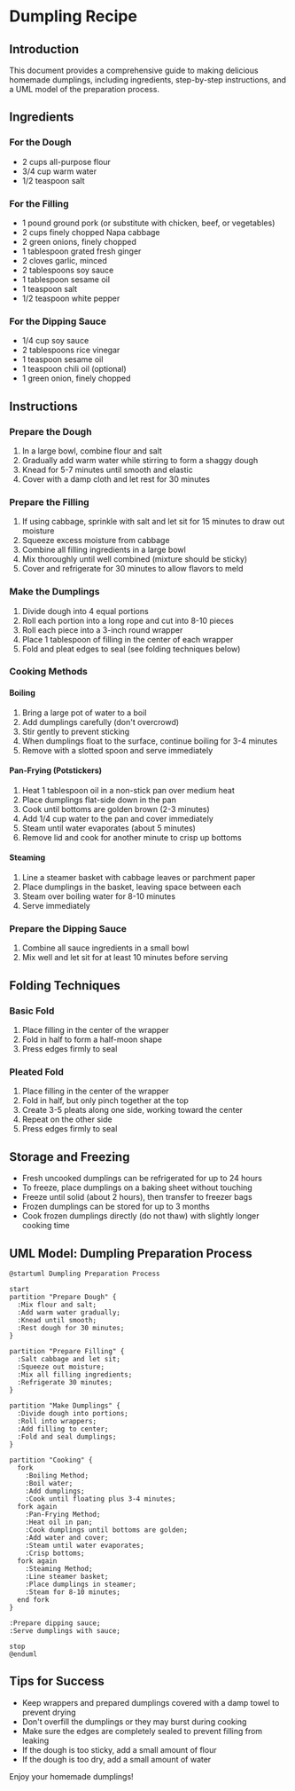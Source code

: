 # Dumpling Recipe

## Introduction
This document provides a comprehensive guide to making delicious homemade dumplings, including ingredients, step-by-step instructions, and a UML model of the preparation process.

## Ingredients

### For the Dough
- 2 cups all-purpose flour
- 3/4 cup warm water
- 1/2 teaspoon salt

### For the Filling
- 1 pound ground pork (or substitute with chicken, beef, or vegetables)
- 2 cups finely chopped Napa cabbage
- 2 green onions, finely chopped
- 1 tablespoon grated fresh ginger
- 2 cloves garlic, minced
- 2 tablespoons soy sauce
- 1 tablespoon sesame oil
- 1 teaspoon salt
- 1/2 teaspoon white pepper

### For the Dipping Sauce
- 1/4 cup soy sauce
- 2 tablespoons rice vinegar
- 1 teaspoon sesame oil
- 1 teaspoon chili oil (optional)
- 1 green onion, finely chopped

## Instructions

### Prepare the Dough
1. In a large bowl, combine flour and salt
2. Gradually add warm water while stirring to form a shaggy dough
3. Knead for 5-7 minutes until smooth and elastic
4. Cover with a damp cloth and let rest for 30 minutes

### Prepare the Filling
1. If using cabbage, sprinkle with salt and let sit for 15 minutes to draw out moisture
2. Squeeze excess moisture from cabbage
3. Combine all filling ingredients in a large bowl
4. Mix thoroughly until well combined (mixture should be sticky)
5. Cover and refrigerate for 30 minutes to allow flavors to meld

### Make the Dumplings
1. Divide dough into 4 equal portions
2. Roll each portion into a long rope and cut into 8-10 pieces
3. Roll each piece into a 3-inch round wrapper
4. Place 1 tablespoon of filling in the center of each wrapper
5. Fold and pleat edges to seal (see folding techniques below)

### Cooking Methods

#### Boiling
1. Bring a large pot of water to a boil
2. Add dumplings carefully (don't overcrowd)
3. Stir gently to prevent sticking
4. When dumplings float to the surface, continue boiling for 3-4 minutes
5. Remove with a slotted spoon and serve immediately

#### Pan-Frying (Potstickers)
1. Heat 1 tablespoon oil in a non-stick pan over medium heat
2. Place dumplings flat-side down in the pan
3. Cook until bottoms are golden brown (2-3 minutes)
4. Add 1/4 cup water to the pan and cover immediately
5. Steam until water evaporates (about 5 minutes)
6. Remove lid and cook for another minute to crisp up bottoms

#### Steaming
1. Line a steamer basket with cabbage leaves or parchment paper
2. Place dumplings in the basket, leaving space between each
3. Steam over boiling water for 8-10 minutes
4. Serve immediately

### Prepare the Dipping Sauce
1. Combine all sauce ingredients in a small bowl
2. Mix well and let sit for at least 10 minutes before serving

## Folding Techniques

### Basic Fold
1. Place filling in the center of the wrapper
2. Fold in half to form a half-moon shape
3. Press edges firmly to seal

### Pleated Fold
1. Place filling in the center of the wrapper
2. Fold in half, but only pinch together at the top
3. Create 3-5 pleats along one side, working toward the center
4. Repeat on the other side
5. Press edges firmly to seal

## Storage and Freezing
- Fresh uncooked dumplings can be refrigerated for up to 24 hours
- To freeze, place dumplings on a baking sheet without touching
- Freeze until solid (about 2 hours), then transfer to freezer bags
- Frozen dumplings can be stored for up to 3 months
- Cook frozen dumplings directly (do not thaw) with slightly longer cooking time

## UML Model: Dumpling Preparation Process

```
@startuml Dumpling Preparation Process

start
partition "Prepare Dough" {
  :Mix flour and salt;
  :Add warm water gradually;
  :Knead until smooth;
  :Rest dough for 30 minutes;
}

partition "Prepare Filling" {
  :Salt cabbage and let sit;
  :Squeeze out moisture;
  :Mix all filling ingredients;
  :Refrigerate 30 minutes;
}

partition "Make Dumplings" {
  :Divide dough into portions;
  :Roll into wrappers;
  :Add filling to center;
  :Fold and seal dumplings;
}

partition "Cooking" {
  fork
    :Boiling Method;
    :Boil water;
    :Add dumplings;
    :Cook until floating plus 3-4 minutes;
  fork again
    :Pan-Frying Method;
    :Heat oil in pan;
    :Cook dumplings until bottoms are golden;
    :Add water and cover;
    :Steam until water evaporates;
    :Crisp bottoms;
  fork again
    :Steaming Method;
    :Line steamer basket;
    :Place dumplings in steamer;
    :Steam for 8-10 minutes;
  end fork
}

:Prepare dipping sauce;
:Serve dumplings with sauce;

stop
@enduml
```

## Tips for Success
- Keep wrappers and prepared dumplings covered with a damp towel to prevent drying
- Don't overfill the dumplings or they may burst during cooking
- Make sure the edges are completely sealed to prevent filling from leaking
- If the dough is too sticky, add a small amount of flour
- If the dough is too dry, add a small amount of water

Enjoy your homemade dumplings!
